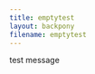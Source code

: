 ```yaml
---
title: emptytest
layout: backpony
filename: emptytest
--- 
```

<p id="123">test message</p>
<script>
document.addEventListener('DOMContentLoaded',function(){
    var requestURL = "https://raw.githubusercontent.com/linbei9487/linbei9487.github.io/main/src/json/S3.json"
        var request = new XMLHttpRequest();
        request.open('GET', requestURL);
        // request.responseType = 'json';
        request.send();
        request.onload = function() {
        var data2 = JSON.parse(request.responseText);
        var step;
        var element = document.getElementById("content");
        var previous = document.createElement('h1');
        previous.innerHTML=("回到上一季")
        var perlin = document.createElement('a');
        perlin.innerHTML=("點擊此處")
        perlin.href =((data2.pre));
        perlin.id = ("per");
        if ((data2.pre)===""){           
        }else{
            element.insertAdjacentElement("afterbegin", perlin);
            element.insertAdjacentElement("afterbegin", previous);
        }
        var toptxt = document.createElement('p');
            toptxt.innerHTML =((data2.toptxt));
            toptxt.id = ("toptxt");    
        if ((data2.toptxt)===""){           
        }else{
            element.insertAdjacentElement("beforeend", toptxt);
        }
        // console.log((data2.episode.length))
        for (step=0; step < (data2.episode.length) ; step++){
            var tit = document.createElement('h1');
            tit.innerHTML =("S"+(data2.season)+"E"+ (data2.episode[step].index));
            tit.id = ("tit"+ step);
            var nam = document.createElement('h2');
            nam.innerHTML =((data2.episode[step].name));
            nam.id = ("nam"+ step);
            if ((data2.episode[step].texttop)===""){           
            }else{
                var texttop = document.createElement('p');
                texttop.innerHTML =((data2.episode[step].texttop));
                texttop.id = ("textt"+ step);    
            }
            var img1 =document.createElement('img');
            img1.src =(data2.episode[step].img1);
            img1.id=("img1"+ step)
            var img2 =document.createElement('img');
            img2.src =(data2.episode[step].img2);
            img2.id=("img2"+ step)
            var img3 =document.createElement('img');
            img3.src =(data2.episode[step].img3);
            img3.id=("img3"+ step)
            var img4 =document.createElement('img');
            img4.src =(data2.episode[step].img4);
            img4.id=("img4"+ step)
            if ((data2.episode[step].textend)===""){           
            }else{
                var textend = document.createElement('p');
                textend.innerHTML =((data2.episode[step].textend));
                textend.id = ("texte"+ step);    
            }
            var eqe = document.createElement('h2');
            eqe.innerHTML =("進入小馬國");
            eqe.id = ("eqe"+ step);
            var lin = document.createElement('a');
            lin.innerHTML=("點擊此處")
            lin.href =((data2.episode[step].link));
            lin.id = ("lin"+ step);
            var par = document.createElement('p');
            par.innerHTML =("Password: "+ (data2.episode[step].pw));
            par.id = ("p"+ step);
            var vid = document.createElement('iframe');
            vid.src = (data2.episode[step].vid);
            vid.referrerPolicy = "no-referrer-when-downgrade"
            vid.allowFullscreen = "true"
            vid.id = ("m"+ step);
            if ((data2.episode[step].after)===""){           
            }else{
                var after = document.createElement('p');
                after.innerHTML =((data2.episode[step].after));
                after.id = ("after"+ step);    
            }
            var element = document.getElementById("content");
            element.insertAdjacentElement("beforeend", tit);
            element.insertAdjacentElement("beforeend", nam);
            if ((data2.episode[step].texttop)===""){           
            }else{
                element.insertAdjacentElement("beforeend", texttop);
            }
            element.insertAdjacentElement("beforeend", img1);
            element.insertAdjacentElement("beforeend", img2);
            element.insertAdjacentElement("beforeend", img3);
            element.insertAdjacentElement("beforeend", img4);
            if ((data2.episode[step].textend)===""){           
            }else{
                element.insertAdjacentElement("beforeend", textend);
            }
            element.insertAdjacentElement("beforeend", eqe);
            element.insertAdjacentElement("beforeend", lin);
            element.insertAdjacentElement("beforeend", par);
            element.insertAdjacentElement("beforeend", vid);
            if ((data2.episode[step].after)===""){           
            }else{
                element.insertAdjacentElement("beforeend", after);
            }
            // ,nam,img1,img2,img3,img4,eqe,lin,par,vid
            // document.getElementById("p"+ step).innerHTML =("Password: "+ (data2.episode[step].pw));
            // document.getElementById("m"+ step).src =(data2.episode[step].link);
            }
        var next = document.createElement('h1');
        next.innerHTML=("前往下一季")
        var nextlin = document.createElement('a');
        nextlin.innerHTML=("點擊此處")
        nextlin.href =((data2.next));
        nextlin.id = ("next");
        if ((data2.next)===""){           
        }else{
            element.insertAdjacentElement("beforeend", next);
            element.insertAdjacentElement("beforeend", nextlin);
        }
        };
    // var footer = document.createElement('footer');
    // footer.className=("site-footer");
    // var element = document.getElementById("content");
    // element.insertAdjacentElement("beforeend", footer);
    })
</script>
